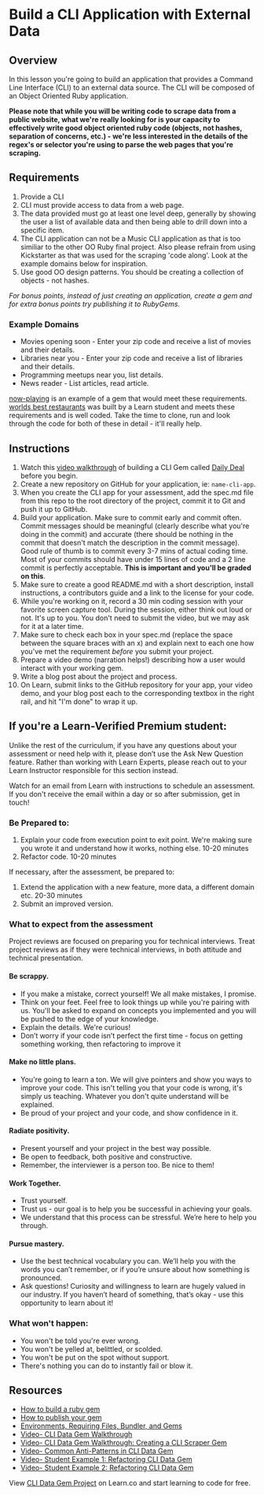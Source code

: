 # Build a CLI Application with External Data
  
  ## Overview

 In this lesson you're going to build an application that provides a Command Line Interface (CLI) to an external data source. The CLI will be composed of an Object Oriented Ruby application.

  **Please note that while you will be writing code to scrape data from a public website, what we're really looking for is your capacity to effectively write good object oriented ruby code (objects, not hashes, separation of concerns, etc.) - we're less interested in the details of the regex's or selector you're using to parse the web pages that you're scraping.**

 ## Requirements

 1. Provide a CLI
 2. CLI must provide access to data from a web page.
 3. The data provided must go at least one level deep, generally by showing the user a list of available data and then being able to drill down into a specific item.
 4. The CLI application can not be a Music CLI application as that is too similiar to the other OO Ruby final project. Also please refrain from using Kickstarter as that was used for the scraping 'code along'. Look at the example domains below for inspiration.
 5. Use good OO design patterns. You should be creating a collection of objects - not hashes.


 *For bonus points, instead of just creating an application, create a gem and for extra bonus points try publishing it to RubyGems.*

 ### Example Domains

 - Movies opening soon - Enter your zip code and receive a list of movies and their details.
 - Libraries near you -  Enter your zip code and receive a list of libraries and their details.
 - Programming meetups near you, list details.
 - News reader - List articles, read article.

 [now-playing](https://github.com/learn-co-curriculum/now-playing-cli-gem) is an example of a gem that would meet these requirements.
 [worlds best restaurants](https://github.com/dannyd4315/worlds-best-restaurants-cli-gem) was built by a Learn student and meets these requirements and is well coded.
 Take the time to clone, run and look through the code for both of these in detail - it'll really help.

 ## Instructions

 1. Watch this [video walkthrough](https://www.youtube.com/watch?v=_lDExWIhYKI) of building a CLI Gem called [Daily Deal](https://github.com/learn-co-curriculum/daily_deal) before you begin.
 2. Create a new repository on GitHub for your application, ie: `name-cli-app`.
 3. When you create the CLI app for your assessment, add the spec.md file from this repo to the root directory of the project, commit it to Git and push it up to GitHub.
 4. Build your application. Make sure to commit early and commit often. Commit messages should be meaningful (clearly describe what you're doing in the commit) and accurate (there should be nothing in the commit that doesn't match the description in the commit message). Good rule of thumb is to commit every 3-7 mins of actual coding time. Most of your commits should have under 15 lines of code and a 2 line commit is perfectly acceptable. **This is important and you'll be graded on this**.
 5. Make sure to create a good README.md with a short description, install instructions, a contributors guide and a link to the license for your code.
 6. While you're working on it, record a 30 min coding session with your favorite screen capture tool. During the session, either think out loud or not. It's up to you. You don't need to submit the video, but we may ask for it at a later time.
 7. Make sure to check each box in your spec.md (replace the space between the square braces with an x) and explain next to each one how you've met the requirement *before* you submit your project.
 8. Prepare a video demo (narration helps!) describing how a user would interact with your working gem.
 9. Write a blog post about the project and process.
10. On Learn, submit links to the GitHub repository for your app, your video demo, and your blog post each to the corresponding textbox in the right rail, and hit "I'm done" to wrap it up.  


 ## If you're a Learn-Verified Premium student:

  Unlike the rest of the curriculum, if you have any questions about your assessment or need help with it, please don’t use the Ask New Question feature. Rather than working with Learn Experts, please reach out to your Learn Instructor responsible for this section instead.

 Watch for an email from Learn with instructions to schedule an assessment. If you don't receive the email within a day or so after submission, get in touch!

 ### Be Prepared to:

 1. Explain your code from execution point to exit point. We're making sure you wrote it and understand how it works, nothing else. 10-20 minutes
 2. Refactor code. 10-20 minutes

 If necessary, after the assessment, be prepared to:

 1. Extend the application with a new feature, more data, a different domain etc. 20-30 minutes
 2. Submit an improved version.

  ### What to expect from the assessment

 Project reviews are focused on preparing you for technical interviews. Treat project reviews as if they were technical interviews, in both attitude and technical presentation.

  #### Be scrappy.
  - If you make a mistake, correct yourself! We all make mistakes, I promise.
  - Think on your feet. Feel free to look things up while you're pairing with us. You'll be asked to expand on concepts you implemented and you will be pushed to the edge of your knowledge.
  - Explain the details. We're curious!
  - Don’t worry if your code isn’t perfect the first time - focus on getting something working, then refactoring to improve it

  #### Make no little plans.
  - You're going to learn a ton. We will give pointers and show you ways to improve your code. This isn't telling you that your code is wrong, it's simply us teaching. Whatever you don't quite understand will be explained.
  - Be proud of your project and your code, and show confidence in it.

  #### Radiate positivity.
  - Present yourself and your project in the best way possible.
  - Be open to feedback, both positive and constructive.
  - Remember, the interviewer is a person too. Be nice to them!

  #### Work Together.
  - Trust yourself.
  - Trust us - our goal is to help you be successful in achieving your goals.
  - We understand that this process can be stressful. We’re here to help you through.

  #### Pursue mastery.
  - Use the best technical vocabulary you can. We’ll help you with the words you can’t remember, or if you’re unsure about how something is pronounced.
  - Ask questions! Curiosity and willingness to learn are hugely valued in our industry. If you haven’t heard of something, that’s okay - use this opportunity to learn about it!


 ### What won't happen:

 - You won't be told you're ever wrong.
 - You won't be yelled at, belittled, or scolded.
 - You won't be put on the spot without support.
 - There's nothing you can do to instantly fail or blow it.

 ## Resources

  - [How to build a ruby gem](http://guides.rubygems.org/make-your-own-gem/)
  - [How to publish your gem](http://guides.rubygems.org/publishing/)
  - [Environments, Requiring Files, Bundler, and Gems](https://www.youtube.com/watch?v=XBgZLm-sdl8)
  - [Video- CLI Data Gem Walkthrough](https://www.youtube.com/watch?v=_lDExWIhYKI)
  - [Video- CLI Data Gem Walkthrough: Creating a CLI Scraper Gem](https://www.youtube.com/watch?v=Y5X6NRQi0bU)
  - [Video- Common Anti-Patterns in CLI Data Gem](https://www.youtube.com/watch?v=cbMa87oWv08)
  - [Video- Student Example 1: Refactoring CLI Data Gem](https://www.youtube.com/watch?v=JEL_PXr74qQ)
  - [Video- Student Example 2: Refactoring CLI Data Gem](https://www.youtube.com/watch?v=Lt0oyHiKWIw)


 <p class='util--hide'>View <a href='https://learn.co/lessons/cli-data-gem-assessment'>CLI Data Gem Project</a> on Learn.co and start learning to code for free.</p>
